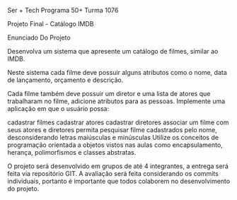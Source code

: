 Ser + Tech Programa 50+ Turma 1076


Projeto Final - Catálogo IMDB


Enunciado Do Projeto


Desenvolva um sistema que apresente um catálogo de filmes, similar ao IMDB.

Neste sistema cada filme deve possuir alguns atributos como o nome, data de lançamento, orçamento e descrição.

Cada filme também deve possuir um diretor e uma lista de atores que trabalharam no filme, adicione atributos 
para as pessoas. Implemente uma aplicação em que o usuário possa:

cadastrar filmes
cadastrar atores
cadastrar diretores
associar um filme com seus atores e diretores
permita pesquisar filme cadastrados pelo nome, desconsiderando letras maiúsculas e minúsculas
Utilize os conceitos de programação orientada a objetos vistos nas aulas como encapsulamento, herança,
polimorfismos e classes abstratas.

O projeto será desenvolvido em grupos de até 4 integrantes, a entrega será feita via repositório GIT. 
A avaliação será feita considerando os commits individuais, portanto é importante que todos colaborem
no desenvolvimento do projeto.
